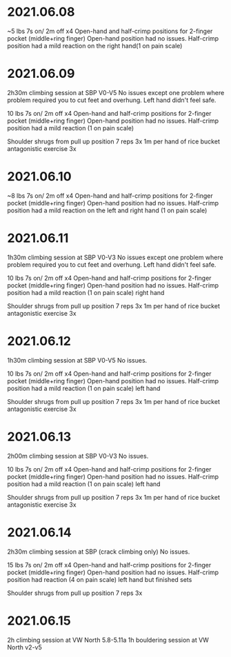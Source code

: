 # 2021.06.08
~5 lbs
7s on/ 2m off x4
Open-hand and half-crimp positions for 2-finger pocket (middle+ring finger)
Open-hand position had no issues.
Half-crimp position had a mild reaction on the right hand(1 on pain scale)

# 2021.06.09
2h30m climbing session at SBP V0-V5
No issues except one problem where problem required you to cut feet and overhung. Left hand didn't feel safe.

10 lbs
7s on/ 2m off x4
Open-hand and half-crimp positions for 2-finger pocket (middle+ring finger)
Open-hand position had no issues.
Half-crimp position had a mild reaction (1 on pain scale)

Shoulder shrugs from pull up position 7 reps 3x
1m per hand of rice bucket antagonistic exercise 3x

# 2021.06.10
~8 lbs
7s on/ 2m off x4
Open-hand and half-crimp positions for 2-finger pocket (middle+ring finger)
Open-hand position had no issues.
Half-crimp position had a mild reaction on the left and right hand (1 on pain scale)

# 2021.06.11
1h30m climbing session at SBP V0-V3
No issues except one problem where problem required you to cut feet and overhung. Left hand didn't feel safe.

10 lbs
7s on/ 2m off x4
Open-hand and half-crimp positions for 2-finger pocket (middle+ring finger)
Open-hand position had no issues.
Half-crimp position had a mild reaction (1 on pain scale) right hand

Shoulder shrugs from pull up position 7 reps 3x
1m per hand of rice bucket antagonistic exercise 3x

# 2021.06.12
1h30m climbing session at SBP V0-V5
No issues.

10 lbs
7s on/ 2m off x4
Open-hand and half-crimp positions for 2-finger pocket (middle+ring finger)
Open-hand position had no issues.
Half-crimp position had a mild reaction (1 on pain scale) left hand

Shoulder shrugs from pull up position 7 reps 3x
1m per hand of rice bucket antagonistic exercise 3x

# 2021.06.13
2h00m climbing session at SBP V0-V3
No issues.

10 lbs
7s on/ 2m off x4
Open-hand and half-crimp positions for 2-finger pocket (middle+ring finger)
Open-hand position had no issues.
Half-crimp position had a mild reaction (1 on pain scale) left hand

Shoulder shrugs from pull up position 7 reps 3x
1m per hand of rice bucket antagonistic exercise 3x

# 2021.06.14
2h30m climbing session at SBP (crack climbing only)
No issues.

15 lbs
7s on/ 2m off x4
Open-hand and half-crimp positions for 2-finger pocket (middle+ring finger)
Open-hand position had no issues.
Half-crimp position had reaction (4 on pain scale) left hand but finished sets

Shoulder shrugs from pull up position 7 reps 3x

# 2021.06.15

2h climbing session at VW North 5.8-5.11a
1h bouldering session at VW North v2-v5
